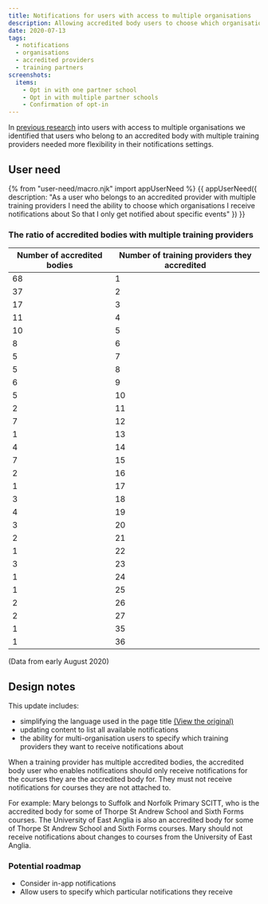 ```yaml
---
title: Notifications for users with access to multiple organisations
description: Allowing accredited body users to choose which organisations they receive notifications about
date: 2020-07-13
tags:
  - notifications
  - organisations
  - accredited providers
  - training partners
screenshots:
  items:
    - Opt in with one partner school
    - Opt in with multiple partner schools
    - Confirmation of opt-in
---
```


In [previous research](/publish-teacher-training-courses/users-with-multiple-organisation-access/) into users with access to multiple organisations we identified that users who belong to an accredited body with multiple training providers needed more flexibility in their notifications settings.

## User need

{% from "user-need/macro.njk" import appUserNeed %}
{{ appUserNeed({
  description: "As a user who belongs to an accredited provider with multiple training providers
  I need the ability to choose which organisations I receive notifications about
  So that I only get notified about specific events"
}) }}

### The ratio of accredited bodies with multiple training providers

|Number of accredited bodies|Number of training providers they accredited|
|--- |--- |
|68|1|
|37|2|
|17|3|
|11|4|
|10|5|
|8|6|
|5|7|
|5|8|
|6|9|
|5|10|
|2|11|
|7|12|
|1|13|
|4|14|
|7|15|
|2|16|
|1|17|
|3|18|
|4|19|
|3|20|
|2|21|
|1|22|
|3|23|
|1|24|
|1|25|
|2|26|
|2|27|
|1|35|
|1|36|

(Data from early August 2020)

## Design notes

This update includes:

- simplifying the language used in the page title [(View the original)](/publish-teacher-training-courses/accredited-bodies-new-features/#notifications-opt-in)
- updating content to list all available notifications
- the ability for multi-organisation users to specify which training providers they want to receive notifications about

When a training provider has multiple accredited bodies, the accredited body user who enables notifications should only receive notifications for the courses they are the accredited body for. They must not receive notifications for courses they are not attached to.

For example: Mary belongs to Suffolk and Norfolk Primary SCITT, who is the accredited body for some of Thorpe St Andrew School and Sixth Forms courses. The University of East Anglia is also an accredited body for some of Thorpe St Andrew School and Sixth Forms courses. Mary should not receive notifications about changes to courses from the University of East Anglia.

### Potential roadmap

- Consider in-app notifications
- Allow users to specify which particular notifications they receive
